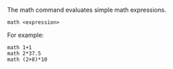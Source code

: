The math command evaluates simple math expressions.  

`math <expression>`

For example:

    math 1+1
    math 2*37.5
    math (2+8)*10